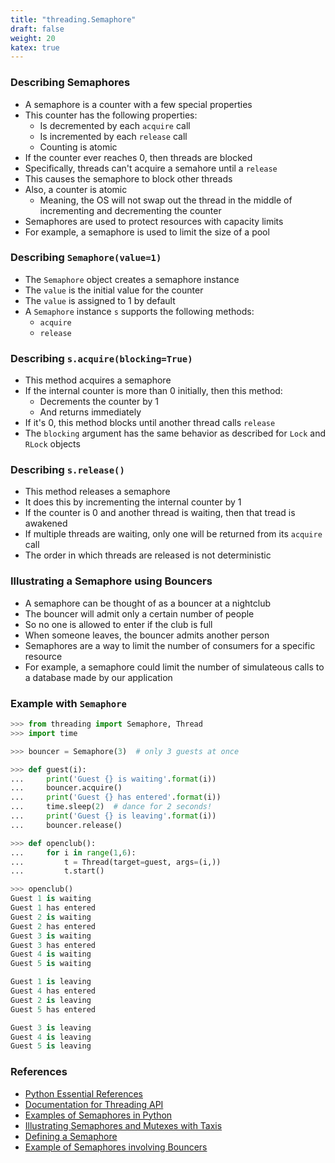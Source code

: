 ```yaml
---
title: "threading.Semaphore"
draft: false
weight: 20
katex: true
---
```


### Describing Semaphores
- A semaphore is a counter with a few special properties
- This counter has the following properties:
	- Is decremented by each `acquire` call
	- Is incremented by each `release` call
	- Counting is atomic
- If the counter ever reaches $0$, then threads are blocked
- Specifically, threads can't acquire a semahore until a `release`
- This causes the semaphore to block other threads
- Also, a counter is atomic
	- Meaning, the OS will not swap out the thread in the middle of incrementing and decrementing the counter
- Semaphores are used to protect resources with capacity limits
- For example, a semaphore is used to limit the size of a pool

### Describing `Semaphore(value=1)`
- The `Semaphore` object creates a semaphore instance
- The `value` is the initial value for the counter
- The `value` is assigned to $1$ by default
- A `Semaphore` instance `s` supports the following methods:
	- `acquire`
	- `release`

### Describing `s.acquire(blocking=True)`
- This method acquires a semaphore
- If the internal counter is more than $0$ initially, then this method:
	- Decrements the counter by $1$
	- And returns immediately
- If it's $0$, this method blocks until another thread calls `release`
- The `blocking` argument has the same behavior as described for `Lock` and `RLock` objects

### Describing `s.release()`
- This method releases a semaphore
- It does this by incrementing the internal counter by $1$
- If the counter is $0$ and another thread is waiting, then that tread is awakened
- If multiple threads are waiting, only one will be returned from its `acquire` call
- The order in which threads are released is not deterministic

### Illustrating a Semaphore using Bouncers
- A semaphore can be thought of as a bouncer at a nightclub
- The bouncer will admit only a certain number of people
- So no one is allowed to enter if the club is full
- When someone leaves, the bouncer admits another person
- Semaphores are a way to limit the number of consumers for a specific resource
- For example, a semaphore could limit the number of simulateous calls to a database made by our application

### Example with `Semaphore`

```python
>>> from threading import Semaphore, Thread
>>> import time

>>> bouncer = Semaphore(3)  # only 3 guests at once

>>> def guest(i):
...     print('Guest {} is waiting'.format(i))
...     bouncer.acquire()
...     print('Guest {} has entered'.format(i))
...     time.sleep(2)  # dance for 2 seconds!
...     print('Guest {} is leaving'.format(i))
...     bouncer.release()

>>> def openclub():
...     for i in range(1,6):
...         t = Thread(target=guest, args=(i,))
...         t.start()

>>> openclub()
Guest 1 is waiting
Guest 1 has entered
Guest 2 is waiting
Guest 2 has entered
Guest 3 is waiting
Guest 3 has entered
Guest 4 is waiting
Guest 5 is waiting

Guest 1 is leaving
Guest 4 has entered
Guest 2 is leaving
Guest 5 has entered

Guest 3 is leaving
Guest 4 is leaving
Guest 5 is leaving
```

### References
- [Python Essential References](http://index-of.co.uk/Python/Python%20Essential%20Reference,%20Fourth%20Edition.pdf)
- [Documentation for Threading API](https://docs.python.org/3/library/threading.html)
- [Examples of Semaphores in Python](https://realpython.com/intro-to-python-threading/#semaphore)
- [Illustrating Semaphores and Mutexes with Taxis](https://stackoverflow.com/a/44971803/12777044)
- [Defining a Semaphore](https://stackoverflow.com/a/40238/12777044)
- [Example of Semaphores involving Bouncers](https://stackoverflow.com/a/40473/12777044)
